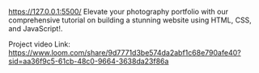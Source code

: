 https://127.0.0.1:5500/
Elevate your photography portfolio with our comprehensive tutorial on building a stunning website using HTML, CSS, and JavaScript!.

Project video Link: https://www.loom.com/share/9d7771d3be574da2abf1c68e790afe40?sid=aa36f9c5-61cb-48c0-9664-3638da23f86a

